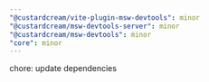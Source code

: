 ```yaml
---
"@custardcream/vite-plugin-msw-devtools": minor
"@custardcream/msw-devtools-server": minor
"@custardcream/msw-devtools": minor
"core": minor
---
```


chore: update dependencies
